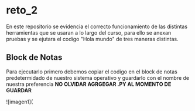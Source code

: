 # reto_2
En este repositorio se evidencia el correcto funcionamiento de las distintas herramientas que se usaran a lo largo del curso, para ello se anexan pruebas y se ejutara el codigo "Hola mundo" de tres maneras distintas.
## Block de Notas
Para ejecutarlo primero debemos copiar el codigo en el block de notas predetermidado de nuestro sistema operativo y guardarlo con el nombre de nuestra preferencia **NO OLVIDAR AGRGEGAR .PY AL MOMENTO DE GUARDAR**

![imagen1](

